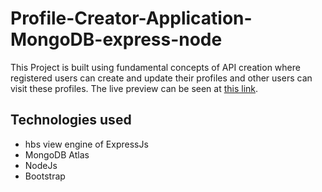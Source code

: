 # Profile-Creator-Application-MongoDB-express-node
This Project is built using fundamental concepts of API creation where registered users can create and update their profiles and other users can visit these profiles.
The live preview can be seen at <a href = "https://young-eyrie-53467.herokuapp.com/">this link</a>. 
## Technologies used
<ul>
<li>hbs view engine of ExpressJs</li>
<li>MongoDB Atlas</li>
<li>NodeJs</li>
<li>Bootstrap</li>
</ul>
